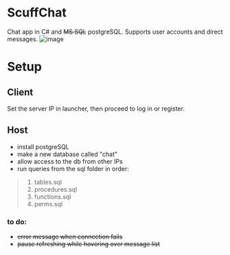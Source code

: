 # ScuffChat
Chat app in C# and ~~MS SQL~~ postgreSQL. Supports user accounts and direct messages.
![image](https://user-images.githubusercontent.com/27998891/159696869-7d458bc6-01d4-4966-86d0-5934138e6508.png)


# Setup

## Client
Set the server IP in launcher, then proceed to log in or register.

## Host
* install postgreSQL 
* make a new database called "chat"
* allow access to the db from other IPs
* run queries from the sql folder in order:
>1. tables.sql
>2. procedures.sql
>3. functions.sql
>4. perms.sql


### to do:
- ~~error message when connection fails~~
- ~~pause refreshing while hovering over message list~~
